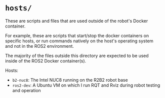 # `hosts/`
These are scripts and files that are used outside of the robot's Docker container.

For example, these are scripts that start/stop the docker containers on specific hosts, or run commands natively on the host's operating system and not in the ROS2 environment. 

The majority of the files outside this directory are expected to be used inside of the ROS2 Docker container(s).

Hosts:
- `b2-nuc8`: The Intel NUC8 running on the R2B2 robot base
- `ros2-dev`: A Ubuntu VM on which I run RQT and Rviz during robot testing and operation